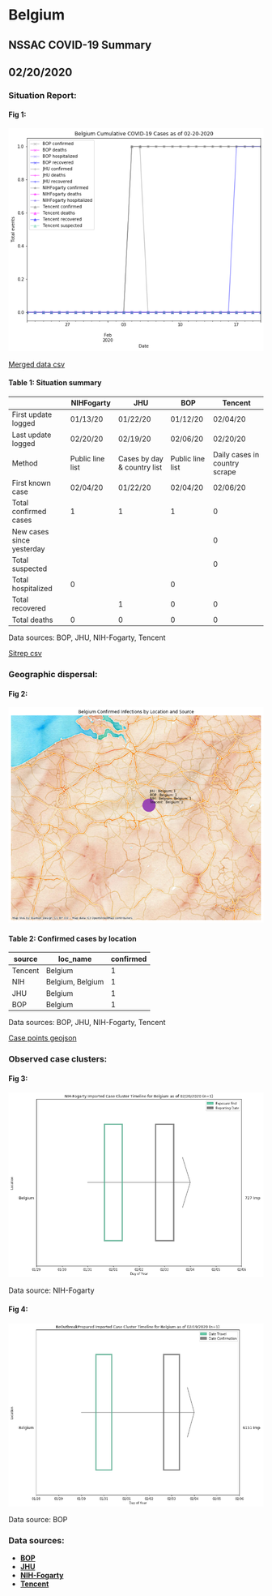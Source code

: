 # Belgium
## NSSAC COVID-19 Summary
## 02/20/2020



### Situation Report:
#### Fig 1:
![Belgium cases](../merged_histories/Belgium_merged_histories.png)

[Merged data csv](https://github.com/SchlittDataSci/SchlittDataSci.github.io/blob/master/data/tables/Belgium_merged_daily.csv)

#### Table 1: Situation summary


|                           | NIHFogarty       | JHU                         | BOP              | Tencent                       |
|---------------------------|------------------|-----------------------------|------------------|-------------------------------|
| First update logged       | 01/13/20         | 01/22/20                    | 01/12/20         | 02/04/20                      |
| Last update logged        | 02/20/20         | 02/19/20                    | 02/06/20         | 02/20/20                      |
| Method                    | Public line list | Cases by day & country list | Public line list | Daily cases in country scrape |
| First known case          | 02/04/20         | 01/22/20                    | 02/04/20         | 02/06/20                      |
| Total confirmed cases     | 1                | 1                           | 1                | 0                             |
| New cases since yesterday |                  |                             |                  | 0                             |
| Total suspected           |                  |                             |                  | 0                             |
| Total hospitalized        | 0                |                             | 0                |                               |
| Total recovered           |                  | 1                           | 0                | 0                             |
| Total deaths              | 0                | 0                           | 0                | 0                             |

Data sources: BOP, JHU, NIH-Fogarty, Tencent


[Sitrep csv](https://github.com/SchlittDataSci/SchlittDataSci.github.io/blob/master/data/tables/Belgium_sitrep.csv)

### Geographic dispersal:
#### Fig 2:
![Belgium mapped](../case_locs/Belgium_case_locs.png)

#### Table 2: Confirmed cases by location


| source   | loc_name         |   confirmed |
|----------|------------------|-------------|
| Tencent  | Belgium          |           1 |
| NIH      | Belgium, Belgium |           1 |
| JHU      | Belgium          |           1 |
| BOP      | Belgium          |           1 |

Data sources: BOP, JHU, NIH-Fogarty, Tencent


[Case points geojson](https://github.com/SchlittDataSci/SchlittDataSci.github.io/blob/master/data/shapes/Belgium_case_locs.geojson)

### Observed case clusters:
#### Fig 3:
![Belgium cases](../cluster_analysis/Belgium_imported_cases_NIHFogarty.png)



Data source: NIH-Fogarty


#### Fig 4:
![Belgium cases](../cluster_analysis/Belgium_imported_cases_BOP.png)



Data source: BOP


### Data sources:
* **[BOP](https://github.com/beoutbreakprepared/nCoV2019)**
* **[JHU](https://github.com/CSSEGISandData/COVID-19)** 
* **[NIH-Fogarty](https://docs.google.com/spreadsheets/d/1jS24DjSPVWa4iuxuD4OAXrE3QeI8c9BC1hSlqr-NMiU/edit#gid=1187587451)** 
* **[Tencent](https://news.qq.com/zt2020/page/feiyan.htm)** 

<!-- Global site tag (gtag.js) - Google Analytics -->
<script async src="https://www.googletagmanager.com/gtag/js?id=UA-158816269-1"></script>
<script>
  window.dataLayer = window.dataLayer || [];
  function gtag(){dataLayer.push(arguments);}
  gtag('js', new Date());

  gtag('config', 'UA-158816269-1');
</script>